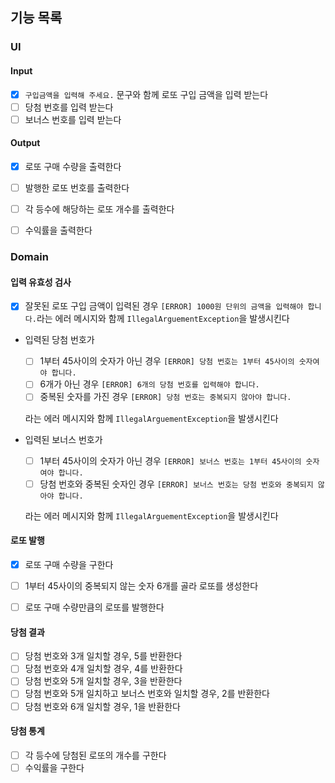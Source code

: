 ## 기능 목록

### UI

#### Input
- [x] `구입금액을 입력해 주세요.` 문구와 함께 로또 구입 금액을 입력 받는다
- [ ] 당첨 번호를 입력 받는다
- [ ] 보너스 번호를 입력 받는다

#### Output
- [x] 로또 구매 수량을 출력한다
- [ ] 발행한 로또 번호를 출력한다
- [ ] 각 등수에 해당하는 로또 개수를 출력한다
- [ ] 수익률을 출력한다


### Domain

#### 입력 유효성 검사
- [x] 잘못된 로또 구입 금액이 입력된 경우 `[ERROR] 1000원 단위의 금액을 입력해야 합니다.`라는 에러 메시지와 함께 `IllegalArguementException`을 발생시킨다



- 입력된 당첨 번호가
  - [ ] 1부터 45사이의 숫자가 아닌 경우 `[ERROR] 당첨 번호는 1부터 45사이의 숫자여야 합니다.`
  - [ ] 6개가 아닌 경우 `[ERROR] 6개의 당첨 번호를 입력해야 합니다.`
  - [ ] 중복된 숫자를 가진 경우 `[ERROR] 당첨 번호는 중복되지 않아야 합니다.`
  
  라는 에러 메시지와 함께 `IllegalArguementException`을 발생시킨다


- 입력된 보너스 번호가 
    - [ ] 1부터 45사이의 숫자가 아닌 경우 `[ERROR] 보너스 번호는 1부터 45사이의 숫자여야 합니다.`
    - [ ] 당첨 번호와 중복된 숫자인 경우 `[ERROR] 보너스 번호는 당첨 번호와 중복되지 않아야 합니다.`

    라는 에러 메시지와 함께 `IllegalArguementException`을 발생시킨다


#### 로또 발행
- [x] 로또 구매 수량을 구한다
- [ ] 1부터 45사이의 중복되지 않는 숫자 6개를 골라 로또를 생성한다
- [ ] 로또 구매 수량만큼의 로또를 발행한다


#### 당첨 결과
- [ ] 당첨 번호와 3개 일치할 경우, 5를 반환한다
- [ ] 당첨 번호와 4개 일치할 경우, 4를 반환한다
- [ ] 당첨 번호와 5개 일치할 경우, 3을 반환한다
- [ ] 당첨 번호와 5개 일치하고 보너스 번호와 일치할 경우, 2를 반환한다
- [ ] 당첨 번호와 6개 일치할 경우, 1을 반환한다

#### 당첨 통계
- [ ] 각 등수에 당첨된 로또의 개수를 구한다
- [ ] 수익률을 구한다
